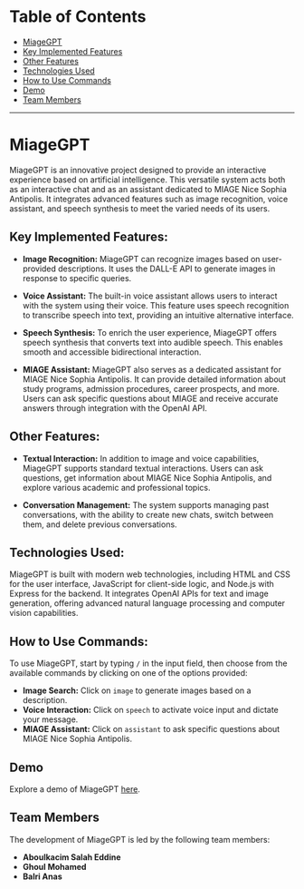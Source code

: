 # Table of Contents

- [MiageGPT](#miagegpt)
- [Key Implemented Features](#key-implemented-features)
- [Other Features](#other-features)
- [Technologies Used](#technologies-used)
- [How to Use Commands](#how-to-use-commands)
- [Demo](#demo)
- [Team Members](#team-members)


---

# MiageGPT

MiageGPT is an innovative project designed to provide an interactive experience based on artificial intelligence. This versatile system acts both as an interactive chat and as an assistant dedicated to MIAGE Nice Sophia Antipolis. It integrates advanced features such as image recognition, voice assistant, and speech synthesis to meet the varied needs of its users.

## Key Implemented Features:

- **Image Recognition:**
  MiageGPT can recognize images based on user-provided descriptions. It uses the DALL-E API to generate images in response to specific queries.

- **Voice Assistant:**
  The built-in voice assistant allows users to interact with the system using their voice. This feature uses speech recognition to transcribe speech into text, providing an intuitive alternative interface.

- **Speech Synthesis:**
  To enrich the user experience, MiageGPT offers speech synthesis that converts text into audible speech. This enables smooth and accessible bidirectional interaction.

- **MIAGE Assistant:**
  MiageGPT also serves as a dedicated assistant for MIAGE Nice Sophia Antipolis. It can provide detailed information about study programs, admission procedures, career prospects, and more. Users can ask specific questions about MIAGE and receive accurate answers through integration with the OpenAI API.

## Other Features:

- **Textual Interaction:**
  In addition to image and voice capabilities, MiageGPT supports standard textual interactions. Users can ask questions, get information about MIAGE Nice Sophia Antipolis, and explore various academic and professional topics.

- **Conversation Management:**
  The system supports managing past conversations, with the ability to create new chats, switch between them, and delete previous conversations.

## Technologies Used:

MiageGPT is built with modern web technologies, including HTML and CSS for the user interface, JavaScript for client-side logic, and Node.js with Express for the backend. It integrates OpenAI APIs for text and image generation, offering advanced natural language processing and computer vision capabilities.

## How to Use Commands:

To use MiageGPT, start by typing `/` in the input field, then choose from the available commands by clicking on one of the options provided:

- **Image Search:** Click on `image` to generate images based on a description.
- **Voice Interaction:** Click on `speech` to activate voice input and dictate your message.
- **MIAGE Assistant:** Click on `assistant` to ask specific questions about MIAGE Nice Sophia Antipolis.

## Demo

Explore a demo of MiageGPT [here](https://unice-my.sharepoint.com/:v:/g/personal/salah-eddine_aboulkacim_etu_unice_fr/EeS0Zejq0F9Jmve5sZbK1J0Bd9OIca7MaZ-zxcoOS1wV7w?nav=eyJyZWZlcnJhbEluZm8iOnsicmVmZXJyYWxBcHAiOiJPbmVEcml2ZUZvckJ1c2luZXNzIiwicmVmZXJyYWxBcHBQbGF0Zm9ybSI6IldlYiIsInJlZmVycmFsTW9kZSI6InZpZXciLCJyZWZlcnJhbFZpZXciOiJNeUZpbGVzTGlua0NvcHkifX0&e=dRMasa).

## Team Members


The development of MiageGPT is led by the following team members:

- **Aboulkacim Salah Eddine** 
- **Ghoul Mohamed**
- **Balri Anas** 
